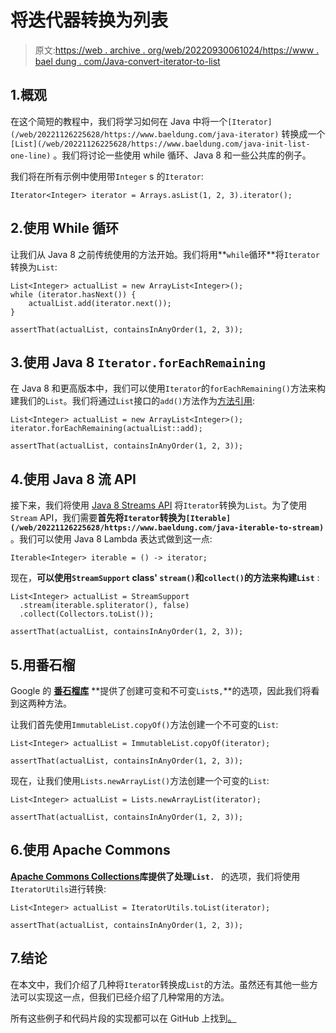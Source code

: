 # 将迭代器转换为列表

> 原文:[https://web . archive . org/web/20220930061024/https://www . bael dung . com/Java-convert-iterator-to-list](https://web.archive.org/web/20220930061024/https://www.baeldung.com/java-convert-iterator-to-list)

## 1.概观

在这个简短的教程中，我们将学习如何在 Java 中将一个`[Iterator](/web/20221126225628/https://www.baeldung.com/java-iterator)` 转换成一个`[List](/web/20221126225628/https://www.baeldung.com/java-init-list-one-line)` 。我们将讨论一些使用 while 循环、Java 8 和一些公共库的例子。

我们将在所有示例中使用带`Integer` s 的`Iterator`:

```
Iterator<Integer> iterator = Arrays.asList(1, 2, 3).iterator(); 
```

## 2.使用 While 循环

让我们从 Java 8 之前传统使用的方法开始。我们将用**`while`循环**将`Iterator`转换为`List`:

```
List<Integer> actualList = new ArrayList<Integer>();
while (iterator.hasNext()) {
    actualList.add(iterator.next());
}

assertThat(actualList, containsInAnyOrder(1, 2, 3)); 
```

## 3.使用 Java 8 `Iterator.forEachRemaining`

在 Java 8 和更高版本中，我们可以使用`Iterator`的`forEachRemaining()`方法来构建我们的`List`。我们将通过`List`接口的`add()`方法作为[方法引用](/web/20221126225628/https://www.baeldung.com/java-method-references):

```
List<Integer> actualList = new ArrayList<Integer>();
iterator.forEachRemaining(actualList::add);

assertThat(actualList, containsInAnyOrder(1, 2, 3)); 
```

## 4.使用 Java 8 流 API

接下来，我们将使用 [Java 8 Streams API](/web/20221126225628/https://www.baeldung.com/java-8-streams) 将`Iterator`转换为`List`。为了使用`Stream` API，我们需要**首先将`Iterator`转换为`[Iterable](/web/20221126225628/https://www.baeldung.com/java-iterable-to-stream)`** 。我们可以使用 Java 8 Lambda 表达式做到这一点:

```
Iterable<Integer> iterable = () -> iterator; 
```

现在，**可以使用`StreamSupport` class' `stream()`和`collect()`的方法来构建`List`** :

```
List<Integer> actualList = StreamSupport
  .stream(iterable.spliterator(), false)
  .collect(Collectors.toList());

assertThat(actualList, containsInAnyOrder(1, 2, 3));
```

## 5.用番石榴

Google 的 [**番石榴库**](/web/20221126225628/https://www.baeldung.com/guava-lists) **提供了创建可变和不可变`List`s`,`**的选项，因此我们将看到这两种方法。

让我们首先使用`ImmutableList.copyOf()`方法创建一个不可变的`List`:

```
List<Integer> actualList = ImmutableList.copyOf(iterator);

assertThat(actualList, containsInAnyOrder(1, 2, 3));
```

现在，让我们使用`Lists.newArrayList()`方法创建一个可变的`List`:

```
List<Integer> actualList = Lists.newArrayList(iterator);

assertThat(actualList, containsInAnyOrder(1, 2, 3));
```

## 6.使用 Apache Commons

**[Apache Commons Collections](/web/20221126225628/https://www.baeldung.com/apache-commons-collection-utils)库提供了处理`List. `** 的选项，我们将使用`IteratorUtils`进行转换:

```
List<Integer> actualList = IteratorUtils.toList(iterator);

assertThat(actualList, containsInAnyOrder(1, 2, 3));
```

## 7.结论

在本文中，我们介绍了几种将`Iterator`转换成`List`的方法。虽然还有其他一些方法可以实现这一点，但我们已经介绍了几种常用的方法。

所有这些例子和代码片段的实现都可以在 GitHub 上找到[。](https://web.archive.org/web/20221126225628/https://github.com/eugenp/tutorials/tree/master/core-java-modules/core-java-collections-conversions)